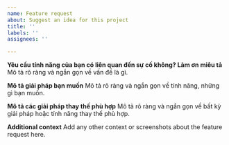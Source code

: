```yaml
---
name: Feature request
about: Suggest an idea for this project
title: ''
labels: ''
assignees: ''

---
```


**Yêu cầu tính năng của bạn có liên quan đến sự cố không? Làm ơn miêu tả**
Mô tả rõ ràng và ngắn gọn về vấn đề là gì.

**Mô tả giải pháp bạn muốn**
Mô tả rõ ràng và ngắn gọn về tính năng, những gì bạn muốn.

**Mô tả các giải pháp thay thế phù hợp**
Mô tả rõ ràng và ngắn gọn về bất kỳ giải pháp hoặc tính năng thay thế phù hợp.

**Additional context**
Add any other context or screenshots about the feature request here.
